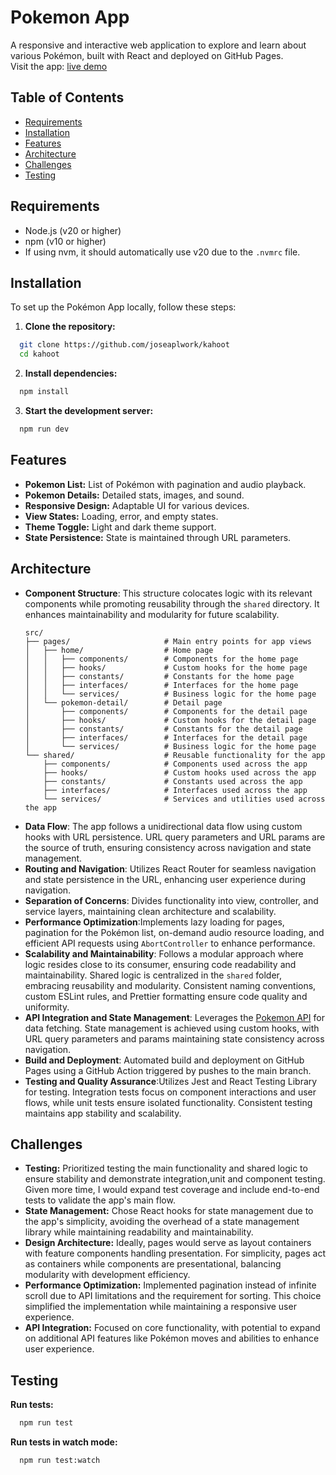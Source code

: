 # Pokemon App

A responsive and interactive web application to explore and learn about various
Pokémon, built with React and deployed on GitHub Pages.  
Visit the app: [live demo](https://joseaplwork.github.io/kahoot/)

## Table of Contents

- [Requirements](#requirements)
- [Installation](#installation)
- [Features](#features)
- [Architecture](#architecture)
- [Challenges](#challenges)
- [Testing](#testing)

## Requirements

- Node.js (v20 or higher)
- npm (v10 or higher)
- If using nvm, it should automatically use v20 due to the `.nvmrc` file.

## Installation

To set up the Pokémon App locally, follow these steps:

1. **Clone the repository:**

```bash
  git clone https://github.com/joseaplwork/kahoot
  cd kahoot
```

2. **Install dependencies:**

```bash
  npm install
```

3. **Start the development server:**

```bash
  npm run dev
```

## Features

- **Pokemon List:** List of Pokémon with pagination and audio playback.
- **Pokemon Details:** Detailed stats, images, and sound.
- **Responsive Design:** Adaptable UI for various devices.
- **View States:** Loading, error, and empty states.
- **Theme Toggle:** Light and dark theme support.
- **State Persistence:** State is maintained through URL parameters.

## Architecture

- **Component Structure**: This structure colocates logic with its relevant
  components while promoting reusability through the `shared` directory. It
  enhances maintainability and modularity for future scalability.
  ```
  src/
  ├── pages/                     # Main entry points for app views
  │   ├── home/                  # Home page
  │   │   ├── components/        # Components for the home page
  │   │   ├── hooks/             # Custom hooks for the home page
  │   │   ├── constants/         # Constants for the home page
  │   │   ├── interfaces/        # Interfaces for the home page
  │   │   └── services/          # Business logic for the home page
  │   └── pokemon-detail/        # Detail page
  │       ├── components/        # Components for the detail page
  │       ├── hooks/             # Custom hooks for the detail page
  │       ├── constants/         # Constants for the detail page
  │       ├── interfaces/        # Interfaces for the detail page
  │       └── services/          # Business logic for the home page
  └── shared/                    # Reusable functionality for the app
      ├── components/            # Components used across the app
      ├── hooks/                 # Custom hooks used across the app
      ├── constants/             # Constants used across the app
      ├── interfaces/            # Interfaces used across the app
      └── services/              # Services and utilities used across the app
  ```
- **Data Flow**: The app follows a unidirectional data flow using custom hooks
  with URL persistence. URL query parameters and URL params are the source of
  truth, ensuring consistency across navigation and state management.
- **Routing and Navigation**: Utilizes React Router for seamless navigation and
  state persistence in the URL, enhancing user experience during navigation.
- **Separation of Concerns**: Divides functionality into view, controller, and
  service layers, maintaining clean architecture and scalability.
- **Performance Optimization**:Implements lazy loading for pages, pagination for
  the Pokémon list, on-demand audio resource loading, and efficient API requests
  using `AbortController` to enhance performance.
- **Scalability and Maintainability**: Follows a modular approach where logic
  resides close to its consumer, ensuring code readability and maintainability.
  Shared logic is centralized in the `shared` folder, embracing reusability and
  modularity. Consistent naming conventions, custom ESLint rules, and Prettier
  formatting ensure code quality and uniformity.
- **API Integration and State Management**: Leverages the
  [Pokemon API](https://pokeapi.co/) for data fetching. State management is
  achieved using custom hooks, with URL query parameters and params maintaining
  state consistency across navigation.
- **Build and Deployment**: Automated build and deployment on GitHub Pages using
  a GitHub Action triggered by pushes to the main branch.
- **Testing and Quality Assurance**:Utilizes Jest and React Testing Library for
  testing. Integration tests focus on component interactions and user flows,
  while unit tests ensure isolated functionality. Consistent testing maintains
  app stability and scalability.

## Challenges

- **Testing:** Prioritized testing the main functionality and shared logic to
  ensure stability and demonstrate integration,unit and component testing. Given
  more time, I would expand test coverage and include end-to-end tests to
  validate the app's main flow.
- **State Management:** Chose React hooks for state management due to the app's
  simplicity, avoiding the overhead of a state management library while
  maintaining readability and maintainability.
- **Design Architecture:** Ideally, pages would serve as layout containers with
  feature components handling presentation. For simplicity, pages act as
  containers while components are presentational, balancing modularity with
  development efficiency.
- **Performance Optimization:** Implemented pagination instead of infinite
  scroll due to API limitations and the requirement for sorting. This choice
  simplified the implementation while maintaining a responsive user experience.
- **API Integration:** Focused on core functionality, with potential to expand
  on additional API features like Pokémon moves and abilities to enhance user
  experience.

## Testing

**Run tests:**

```bash
  npm run test
```

**Run tests in watch mode:**

```bash
  npm run test:watch
```
